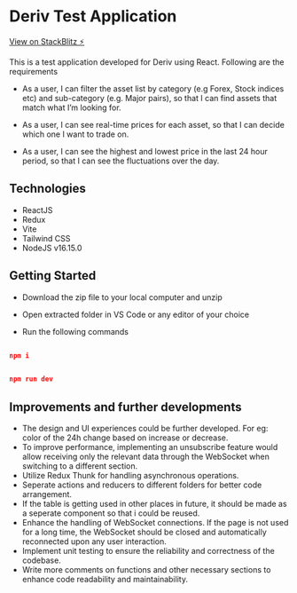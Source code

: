 # Deriv Test Application

[View on StackBlitz ⚡️](https://stackblitz.com/edit/deriv-test-rabeeh)

This is a test application developed for Deriv using React. Following are the requirements

* As a user, I can filter the asset list by category (e.g Forex, Stock indices etc) and sub-category (e.g. Major pairs), so that I can find assets that match what I’m looking for.

* As a user, I can see real-time prices for each asset, so that I can decide which one I want to trade on.

* As a user, I can see the highest and lowest price in the last 24 hour period, so that I can see the fluctuations over the day.

## Technologies

* ReactJS
* Redux
* Vite
* Tailwind CSS
* NodeJS v16.15.0

## Getting Started

* Download the zip file to your local computer and unzip

* Open extracted folder in VS Code or any editor of your choice

* Run the following commands

```json

npm i

```

```json

npm run dev

```


## Improvements and further developments

* The design and UI experiences could be further developed. For eg: color of the 24h change based on increase or decrease.
* To improve performance, implementing an unsubscribe feature would allow receiving only the relevant data through the WebSocket when switching to a different section.
* Utilize Redux Thunk for handling asynchronous operations.
* Seperate actions and reducers to different folders for better code arrangement.
* If the table is getting used in other places in future, it should be made as a seperate component so that i could be reused.
* Enhance the handling of WebSocket connections. If the page is not used for a long time, the WebSocket should be closed and automatically reconnected upon any user interaction.
* Implement unit testing to ensure the reliability and correctness of the codebase.
* Write more comments on functions and other necessary sections to enhance code readability and maintainability.